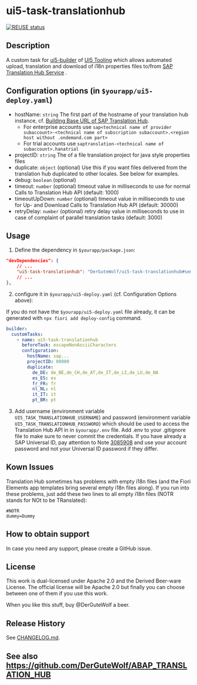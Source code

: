 # ui5-task-translationhub
[![REUSE status](https://api.reuse.software/badge/github.com/DerGuteWolf/ui5-task-translationhub)](https://api.reuse.software/info/github.com/DerGuteWolf/ui5-task-translationhub)

## Description
A custom task for [ui5-builder](https://github.com/SAP/ui5-builder) of [UI5 Tooling](https://sap.github.io/ui5-tooling/) which allows automated upload, translation and download of i18n properties files to/from [SAP Translation Hub Service](https://help.sap.com/viewer/p/SAP_TRANSLATION_HUB) .

## Configuration options (in `$yourapp/ui5-deploy.yaml`)

- hostName: `string`
  The first part of the hostname of your translation hub instance, cf. [Building Base URL of SAP Translation Hub](https://help.sap.com/viewer/ed6ce7a29bdd42169f5f0d7868bce6eb/Cloud/en-US/3a011fba82644259a2cc3c919863f4b4.html).
  - For enterprise accounts use `sap<technical name of provider subaccount>-<technical name of subscription subaccount>.<region host without .ondemand.com part>`
  - For trial accounts use `saptranslation-<technical name of subaccount>.hanatrial`
- projectID: `string`
  The <translation project ID> of a file translation project for java style properties files
- duplicate: `object` (optional)
  Use this if you want files delivered from the translation hub duplicated to other locales. See below for examples. 
- debug: `boolean` (optional)
- timeout: `number` (optional)
  timeout value in milliseconds to use for normal Calls to Translation Hub API (default: 1000)
- timeoutUpDown: `number` (optional)
  timeout value in milliseconds to use for Up- and Download Calls to Translation Hub API (default: 30000)
- retryDelay: `number` (optional)
  retry delay value in milliseconds to use in case of complaint of parallel translation tasks (default: 3000)
  
  
## Usage

1. Define the dependency in `$yourapp/package.json`:

```json
"devDependencies": {
    // ...
    "ui5-task-translationhub": "DerGuteWolf/ui5-task-translationhub#semver:^1.0.4"
    // ...
},
```

2. configure it in `$yourapp/ui5-deploy.yaml` (cf. Configuration Options above):

If you do not have the `$yourapp/ui5-deploy.yaml` file already, it can be generated with `npx fiori add deploy-config` command.

```yaml
builder:
  customTasks:
    - name: ui5-task-translationhub
      beforeTask: escapeNonAsciiCharacters
      configuration:
        hostName: sap...
        projectID: 00000
        duplicate:
          de_DE: de_BE,de_CH,de_AT,de_IT,de_LI,de_LU,de_NA
          es_ES: es
          fr_FR: fr
          nl_NL: nl
          it_IT: it
          pt_BR: pt
```

3. Add username (environment variable `UI5_TASK_TRANSLATIONHUB_USERNAME`) and password (environment variable `UI5_TASK_TRANSLATIONHUB_PASSWORD`) which should be used to access the Translation Hub API in in `$yourapp/.env` file. Add .env to your .gitignore file to make sure to never commit the credentials. If you have already a SAP Universal ID, pay attention to Note [3085908](https://launchpad.support.sap.com/#/notes/3085908) and use your account password and not your Universal ID password if they differ.

## Kown Issues

Translation Hub sometimes has problems with empty i18n files (and the Fiori Elements app templates bring several empty i18n files along). If you run into these problems, just add these two lines to all empty i18n files (NOTR stands for NOt to be TRanslated):
```
#NOTR
dummy=Dummy
```

## How to obtain support
In case you need any support, please create a GitHub issue.

## License
This work is dual-licensed under Apache 2.0 and the Derived Beer-ware License. The official license will be Apache 2.0 but finally you can choose between one of them if you use this work.

When you like this stuff, buy @DerGuteWolf a beer.

## Release History
See [CHANGELOG.md](CHANGELOG.md).

## See also https://github.com/DerGuteWolf/ABAP_TRANSLATION_HUB
